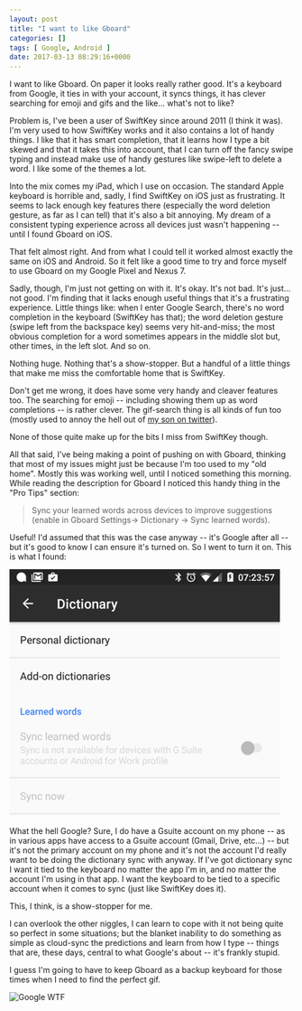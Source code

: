 ```yaml
---
layout: post
title: "I want to like Gboard"
categories: []
tags: [ Google, Android ]
date: 2017-03-13 08:29:16+0000
---
```


I want to like Gboard. On paper it looks really rather good. It's a keyboard
from Google, it ties in with your account, it syncs things, it has clever
searching for emoji and gifs and the like... what's not to like?

Problem is, I've been a user of SwiftKey since around 2011 (I think it was).
I'm very used to how SwiftKey works and it also contains a lot of handy
things. I like that it has smart completion, that it learns how I type a bit
skewed and that it takes this into account, that I can turn off the fancy
swipe typing and instead make use of handy gestures like swipe-left to
delete a word. I like some of the themes a lot.

Into the mix comes my iPad, which I use on occasion. The standard Apple
keyboard is horrible and, sadly, I find SwiftKey on iOS just as frustrating.
It seems to lack enough key features there (especially the word deletion
gesture, as far as I can tell) that it's also a bit annoying. My dream of a
consistent typing experience across all devices just wasn't happening --
until I found Gboard on iOS.

That felt almost right. And from what I could tell it worked almost exactly
the same on iOS and Android. So it felt like a good time to try and force
myself to use Gboard on my Google Pixel and Nexus 7.

Sadly, though, I'm just not getting on with it. It's okay. It's not bad.
It's just... not good. I'm finding that it lacks enough useful things that
it's a frustrating experience. Little things like: when I enter Google
Search, there's no word completion in the keyboard (SwiftKey has that); the
word deletion gesture (swipe left from the backspace key) seems very
hit-and-miss; the most obvious completion for a word sometimes appears in
the middle slot but, other times, in the left slot. And so on.

Nothing huge. Nothing that's a show-stopper. But a handful of a little
things that make me miss the comfortable home that is SwiftKey.

Don't get me wrong, it does have some very handy and cleaver features too.
The searching for emoji -- including showing them up as word completions --
is rather clever. The gif-search thing is all kinds of fun too (mostly used
to annoy the hell out
of [my son on twitter](https://twitter.com/VolcanicArts)).

None of those quite make up for the bits I miss from SwiftKey though.

All that said, I've being making a point of pushing on with Gboard, thinking
that most of my issues might just be because I'm too used to my "old home".
Mostly this was working well, until I noticed something this morning. While
reading the description for Gboard I noticed this handy thing in the "Pro
Tips" section:

> Sync your learned words across devices to improve suggestions (enable in
> Gboard Settings→ Dictionary → Sync learned words).

Useful! I'd assumed that this was the case anyway -- it's Google after all
-- but it's good to know I can ensure it's turned on. So I went to turn it
on. This is what I found:

![Gboard WTF](/attachments/2017/03/13/Screenshot_20170313-072359.png)

What the hell Google? Sure, I do have a Gsuite account on my phone -- as in
various apps have access to a Gsuite account (Gmail, Drive, etc...) -- but
it's not the primary account on my phone and it's not the account I'd really
want to be doing the dictionary sync with anyway. If I've got dictionary
sync I want it tied to the keyboard no matter the app I'm in, and no matter
the account I'm using in that app. I want the keyboard to be tied to a
specific account when it comes to sync (just like SwiftKey does it).

This, I think, is a show-stopper for me.

I can overlook the other niggles, I can learn to cope with it not being
quite so perfect in some situations; but the blanket inability to do
something as simple as cloud-sync the predictions and learn from how I type
-- things that are, these days, central to what Google's about -- it's
frankly stupid.

I guess I'm going to have to keep Gboard as a backup keyboard for those
times when I need to find the perfect gif.

![Google WTF](http://i.imgur.com/0mw1I8e.gif)
